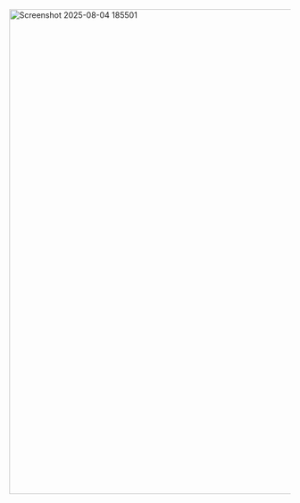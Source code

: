 <img width="1760" height="870" alt="Screenshot 2025-08-04 185501" src="https://github.com/user-attachments/assets/2ac8114e-15e8-4b1e-8c51-f1a541967884" />
